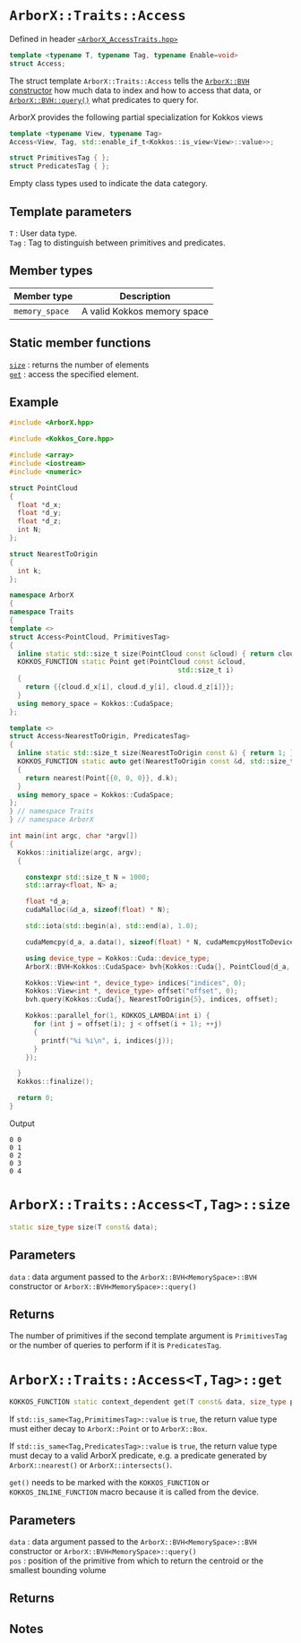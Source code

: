 # `ArborX::Traits::Access`
Defined in header [`<ArborX_AccessTraits.hpp>`](https://github.com/arborx/ArborX/blob/master/src/details/ArborX_AccessTraits.hpp)

```C++
template <typename T, typename Tag, typename Enable=void>
struct Access;
```
The struct template `ArborX::Traits::Access` tells the [`ArborX::BVH` constructor](https://github.com/arborx/ArborX/blob/master/docs/bounding_volume_hierarchy.md#arborxbvhmemoryspacebvh) how much data to index and how to access that data,
or [`ArborX::BVH::query()`](https://github.com/arborx/ArborX/blob/master/docs/bounding_volume_hierarchy.md#arborxbvhmemoryspacequery) what predicates to query for.

ArborX provides the following partial specialization for Kokkos views
```C++
template <typename View, typename Tag>
Access<View, Tag, std::enable_if_t<Kokkos::is_view<View>::value>>;
```

```C++
struct PrimitivesTag { };
struct PredicatesTag { };
```
Empty class types used to indicate the data category.

## Template parameters
`T`
: User data type.  
`Tag`
: Tag to distinguish between primitives and predicates.

## Member types
Member type | Description
--- | ---
`memory_space` | A valid Kokkos memory space

## Static member functions
[`size`](#arborxtraitsaccessttagsize)
: returns the number of elements  
[`get`](#arborxtraitsaccessttagget)
: access the specified element.

## Example
```C++
#include <ArborX.hpp>

#include <Kokkos_Core.hpp>

#include <array>
#include <iostream>
#include <numeric>

struct PointCloud
{
  float *d_x;
  float *d_y;
  float *d_z;
  int N;
};

struct NearestToOrigin
{
  int k;
};

namespace ArborX
{
namespace Traits
{
template <>
struct Access<PointCloud, PrimitivesTag>
{
  inline static std::size_t size(PointCloud const &cloud) { return cloud.N; }
  KOKKOS_FUNCTION static Point get(PointCloud const &cloud,
                                          std::size_t i)
  {
    return {{cloud.d_x[i], cloud.d_y[i], cloud.d_z[i]}};
  }
  using memory_space = Kokkos::CudaSpace;
};

template <>
struct Access<NearestToOrigin, PredicatesTag>
{
  inline static std::size_t size(NearestToOrigin const &) { return 1; }
  KOKKOS_FUNCTION static auto get(NearestToOrigin const &d, std::size_t)
  {
    return nearest(Point{{0, 0, 0}}, d.k);
  }
  using memory_space = Kokkos::CudaSpace;
};
} // namespace Traits
} // namespace ArborX

int main(int argc, char *argv[])
{
  Kokkos::initialize(argc, argv);
  {

    constexpr std::size_t N = 1000;
    std::array<float, N> a;

    float *d_a;
    cudaMalloc(&d_a, sizeof(float) * N);

    std::iota(std::begin(a), std::end(a), 1.0);

    cudaMemcpy(d_a, a.data(), sizeof(float) * N, cudaMemcpyHostToDevice);

    using device_type = Kokkos::Cuda::device_type;
    ArborX::BVH<Kokkos::CudaSpace> bvh{Kokkos::Cuda{}, PointCloud{d_a, d_a, d_a, N}};

    Kokkos::View<int *, device_type> indices("indices", 0);
    Kokkos::View<int *, device_type> offset("offset", 0);
    bvh.query(Kokkos::Cuda{}, NearestToOrigin{5}, indices, offset);

    Kokkos::parallel_for(1, KOKKOS_LAMBDA(int i) {
      for (int j = offset(i); j < offset(i + 1); ++j)
      {
        printf("%i %i\n", i, indices(j));
      }
    });

  }
  Kokkos::finalize();

  return 0;
}
```
Output
```
0 0
0 1
0 2
0 3
0 4
```

# `ArborX::Traits::Access<T,Tag>::size`
```C++
static size_type size(T const& data);
```
## Parameters
`data`
: data argument passed to the `ArborX::BVH<MemorySpace>::BVH` constructor or `ArborX::BVH<MemorySpace>::query()`
## Returns
The number of primitives if the second template argument is `PrimitivesTag` or the number of queries to perform if it is `PredicatesTag`.

# `ArborX::Traits::Access<T,Tag>::get`
```C++
KOKKOS_FUNCTION static context_dependent get(T const& data, size_type pos);
```
If `std::is_same<Tag,PrimitimesTag>::value` is `true`, the return value type must either decay to `ArborX::Point` or to `ArborX::Box`.

If `std::is_same<Tag,PredicatesTag>::value` is `true`, the return value type must decay to a valid ArborX predicate, e.g. a predicate generated by `ArborX::nearest()` or `ArborX::intersects()`.

`get()` needs to be marked with the `KOKKOS_FUNCTION` or `KOKKOS_INLINE_FUNCTION` macro because it is called from the device.
## Parameters
`data`
: data argument passed to the `ArborX::BVH<MemorySpace>::BVH` constructor or `ArborX::BVH<MemorySpace>::query()`  
`pos`
: position of the primitive from which to return the centroid or the smallest bounding volume
## Returns

## Notes
